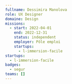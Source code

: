 ```yaml
---
fullname: Dessimira Manolova
role: UX Designer
domaine: Design
missions:
  - start: 2022-04-01
    end: 2022-12-31
    status: independent
    employer: Pôle emploi
    startups:
      - l-immersion-facile
startups:
  - l-immersion-facile
badges:
  - segur
teams: []
---
```


